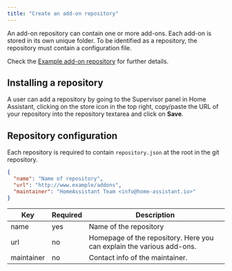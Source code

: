 ```yaml
---
title: "Create an add-on repository"
---
```


An add-on repository can contain one or more add-ons. Each add-on is stored in its own unique folder. To be identified as a repository, the repository must contain a configuration file.

Check the [Example add-on repository](https://github.com/home-assistant/addons-example) for further details.

## Installing a repository

A user can add a repository by going to the Supervisor panel in Home Assistant, clicking on the store icon in the top right, copy/paste the URL of your repository into the repository textarea and click on **Save**.

## Repository configuration

Each repository is required to contain `repository.json` at the root in the git repository.

```json
{
  "name": "Name of repository",
  "url": "http://www.example/addons",
  "maintainer": "HomeAssistant Team <info@home-assistant.io>"
}
```

| Key | Required | Description |
| --- | -------- | ----------- |
| name | yes | Name of the repository
| url | no | Homepage of the repository. Here you can explain the various add-ons.
| maintainer | no | Contact info of the maintainer.
